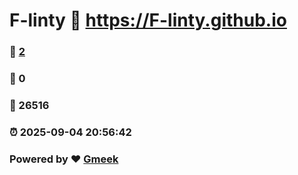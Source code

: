 # F-linty :link: https://F-linty.github.io 
### :page_facing_up: [2](https://F-linty.github.io/tag.html) 
### :speech_balloon: 0 
### :hibiscus: 26516 
### :alarm_clock: 2025-09-04 20:56:42 
### Powered by :heart: [Gmeek](https://github.com/Meekdai/Gmeek)
